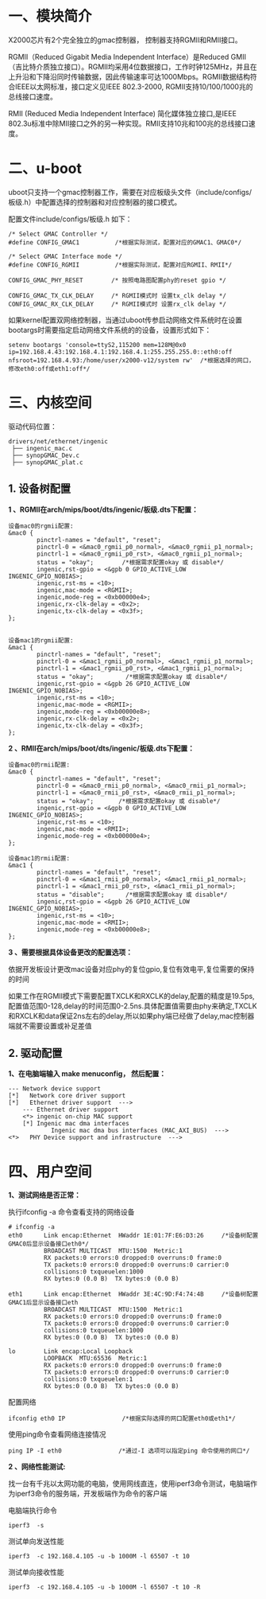 # 一、模块简介
X2000芯片有2个完全独立的gmac控制器， 控制器支持RGMII和RMII接口。

RGMII（Reduced Gigabit Media Independent Interface）是Reduced GMII（吉比特介质独立接口）。RGMII均采用4位数据接口，工作时钟125MHz，并且在上升沿和下降沿同时传输数据，因此传输速率可达1000Mbps。RGMII数据结构符合IEEE以太网标准，接口定义见IEEE 802.3-2000, RGMII支持10/100/1000兆的总线接口速度。

RMII \(Reduced Media Independent Interface\) 简化媒体独立接口,是IEEE 802.3u标准中除MII接口之外的另一种实现。RMII支持10兆和100兆的总线接口速度。

# 二、u-boot

uboot只支持一个gmac控制器工作，需要在对应板级头文件（include/configs/板级.h）中配置选择的控制器和对应控制器的接口模式。

配置文件include/configs/板级.h 如下：
```
/* Select GMAC Controller */
#define CONFIG_GMAC1          /*根据实际测试，配置对应的GMAC1、GMAC0*/

/* Select GMAC Interface mode */
#define CONFIG_RGMII          /*根据实际测试，配置对应RGMII、RMII*/

CONFIG_GMAC_PHY_RESET        /* 按照电路图配置phy的reset gpio */

CONFIG_GMAC_TX_CLK_DELAY     /* RGMII模式时 设置tx_clk delay */
CONFIG_GMAC_RX_CLK_DELAY     /* RGMII模式时 设置rx_clk delay */
```

如果kernel配置双网络控制器，当通过uboot传参启动网络文件系统时在设置bootargs时需要指定启动网络文件系统的的设备，设置形式如下：
```
setenv bootargs 'console=ttyS2,115200 mem=128M@0x0 ip=192.168.4.43:192.168.4.1:192.168.4.1:255.255.255.0::eth0:off nfsroot=192.168.4.93:/home/user/x2000-v12/system rw'  /*根据选择的网口，修改eth0:off或eth1:off*/
```

# 三、内核空间

驱动代码位置：
```
drivers/net/ethernet/ingenic
 ├── ingenic_mac.c
 ├── synopGMAC_Dev.c
 ├── synopGMAC_plat.c
 ```

## 1. 设备树配置

**1 、RGMII在arch/mips/boot/dts/ingenic/板级.dts下配置：**

```
设备mac0的rgmii配置:
&mac0 {
        pinctrl-names = "default", "reset";
        pinctrl-0 = <&mac0_rgmii_p0_normal>, <&mac0_rgmii_p1_normal>;
        pinctrl-1 = <&mac0_rgmii_p0_rst>, <&mac0_rgmii_p1_normal>;
        status = "okay";        /*根据需求配置okay 或 disable*/
        ingenic,rst-gpio = <&gpb 0 GPIO_ACTIVE_LOW INGENIC_GPIO_NOBIAS>;
        ingenic,rst-ms = <10>;
        ingenic,mac-mode = <RGMII>;
        ingenic,mode-reg = <0xb00000e4>;
        ingenic,rx-clk-delay = <0x2>;
        ingenic,tx-clk-delay = <0x3f>;
};


设备mac1的rgmii配置:
&mac1 {
        pinctrl-names = "default", "reset";
        pinctrl-0 = <&mac1_rgmii_p0_normal>, <&mac1_rgmii_p1_normal>;
        pinctrl-1 = <&mac1_rgmii_p0_rst>, <&mac1_rgmii_p1_normal>;
        status = "okay";         /*根据需求配置okay 或 disable*/
        ingenic,rst-gpio = <&gpb 26 GPIO_ACTIVE_LOW INGENIC_GPIO_NOBIAS>;
        ingenic,rst-ms = <10>;
        ingenic,mac-mode = <RGMII>;
        ingenic,mode-reg = <0xb00000e8>;
        ingenic,rx-clk-delay = <0x2>;
        ingenic,tx-clk-delay = <0x3f>;
};
```

**2 、RMII在arch/mips/boot/dts/ingenic/板级.dts下配置：**

```
设备mac0的rmii配置:
&mac0 {
        pinctrl-names = "default", "reset";
        pinctrl-0 = <&mac0_rmii_p0_normal>, <&mac0_rmii_p1_normal>;
        pinctrl-1 = <&mac0_rmii_p0_rst>, <&mac0_rmii_p1_normal>;
        status = "okay";       /*根据需求配置okay 或 disable*/
        ingenic,rst-gpio = <&gpb 0 GPIO_ACTIVE_LOW INGENIC_GPIO_NOBIAS>;
        ingenic,rst-ms = <10>;
        ingenic,mac-mode = <RMII>;
        ingenic,mode-reg = <0xb00000e4>;
};

设备mac1的rmii配置:
&mac1 {
        pinctrl-names = "default", "reset";
        pinctrl-0 = <&mac1_rmii_p0_normal>, <&mac1_rmii_p1_normal>;
        pinctrl-1 = <&mac1_rmii_p0_rst>, <&mac1_rmii_p1_normal>;
        status = "disable";      /*根据需求配置okay 或 disable*/
        ingenic,rst-gpio = <&gpb 26 GPIO_ACTIVE_LOW INGENIC_GPIO_NOBIAS>;
        ingenic,rst-ms = <10>;
        ingenic,mac-mode = <RMII>;
        ingenic,mode-reg = <0xb00000e8>;
};
```
**3 、需要根据具体设备更改的配置选项：**

依据开发板设计更改mac设备对应phy的复位gpio,复位有效电平,复位需要的保持的时间

如果工作在RGMII模式下需要配置TXCLK和RXCLK的delay,配置的精度是19.5ps,配置值范围0-128,delay的时间范围0-2.5ns.具体配置值需要由phy来确定,TXCLK和RXCLK和data保证2ns左右的delay,所以如果phy端已经做了delay,mac控制器端就不需要设置或补足差值

## 2. 驱动配置

**1、在电脑端输入 make menuconfig， 然后配置：**

```
--- Network device support
[*]   Network core driver support
[*]   Ethernet driver support  --->
    --- Ethernet driver support
    <*> ingenic on-chip MAC support
    [*] Ingenic mac dma interfaces
            Ingenic mac dma bus interfaces (MAC_AXI_BUS)  --->
<*>   PHY Device support and infrastructure  --->
```

# 四、用户空间

**1、测试网络是否正常：**

执行ifconfig -a 命令查看支持的网络设备

```
# ifconfig -a
eth0      Link encap:Ethernet  HWaddr 1E:01:7F:E6:D3:26     /*设备树配置GMAC0后显示设备接口eth0*/
          BROADCAST MULTICAST  MTU:1500  Metric:1
          RX packets:0 errors:0 dropped:0 overruns:0 frame:0
          TX packets:0 errors:0 dropped:0 overruns:0 carrier:0
          collisions:0 txqueuelen:1000
          RX bytes:0 (0.0 B)  TX bytes:0 (0.0 B)

eth1      Link encap:Ethernet  HWaddr 3E:4C:9D:F4:74:4B     /*设备树配置GMAC1后显示设备接口eth
          BROADCAST MULTICAST  MTU:1500  Metric:1
          RX packets:0 errors:0 dropped:0 overruns:0 frame:0
          TX packets:0 errors:0 dropped:0 overruns:0 carrier:0
          collisions:0 txqueuelen:1000
          RX bytes:0 (0.0 B)  TX bytes:0 (0.0 B)

lo        Link encap:Local Loopback
          LOOPBACK  MTU:65536  Metric:1
          RX packets:0 errors:0 dropped:0 overruns:0 frame:0
          TX packets:0 errors:0 dropped:0 overruns:0 carrier:0
          collisions:0 txqueuelen:1
          RX bytes:0 (0.0 B)  TX bytes:0 (0.0 B)
```

配置网络

```
ifconfig eth0 IP                /*根据实际选择的网口配置eth0或eth1*/
```

使用ping命令查看网络连接情况

```
ping IP -I eth0                /*通过-I 选项可以指定ping 命令使用的网口*/
```

**2 、网络性能测试:**

找一台有千兆以太网功能的电脑，使用网线直连，使用iperf3命令测试，电脑端作为iperf3命令的服务端，开发板端作为命令的客户端

电脑端执行命令
```
iperf3  -s
```
测试单向发送性能
```
iperf3  -c 192.168.4.105 -u -b 1000M -l 65507 -t 10
```
测试单向接收性能
```
iperf3  -c 192.168.4.105 -u -b 1000M -l 65507 -t 10 -R
```
